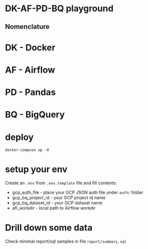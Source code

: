 # DK-AF-PD-BQ playground

## Nomenclature

# DK - Docker
# AF - Airflow
# PD - Pandas
# BQ - BigQuery

# deploy
`docker-compose up -d`

# setup your env
Create an `.env` from `.env.template` file and fill contents:
* gcp_auth_file - place your GCP JSON auth file under `auth/` folder
* gcp_bq_project_id - your GCP project id name
* gcp_bq_dataset_id - your GCP dataset name
* afl_workdir - local path to Airflow workdir

# Drill down some data
Check minimal report/sql samples in file `report/summary.sql`
